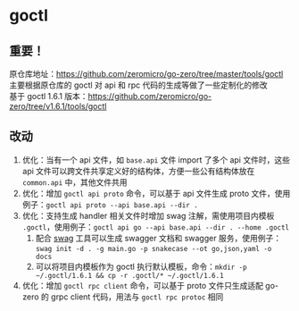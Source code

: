 # goctl

## 重要！

原仓库地址：https://github.com/zeromicro/go-zero/tree/master/tools/goctl  
主要根据原仓库的 goctl 对 api 和 rpc 代码的生成等做了一些定制化的修改  
基于 goctl 1.6.1 版本：https://github.com/zeromicro/go-zero/tree/v1.6.1/tools/goctl  

## 改动

1. 优化：当有一个 api 文件，如 `base.api` 文件 import 了多个 api 文件时，这些 api 文件可以跨文件共享定义好的结构体，方便一些公有结构体放在 `common.api` 中，其他文件共用
2. 优化：增加 `goctl api proto` 命令，可以基于 api 文件生成 proto 文件，使用例子：`goctl api proto --api base.api --dir .`
3. 优化：支持生成 handler 相关文件时增加 swag 注解，需使用项目内模板 `.goctl`，使用例子：`goctl api go --api base.api --dir . --home .goctl`
   1. 配合 [swag](https://github.com/swaggo/swag) 工具可以生成 swagger 文档和 swagger 服务，使用例子：`swag init -d . -g main.go -p snakecase --ot go,json,yaml -o docs`
   2. 可以将项目内模板作为 goctl 执行默认模板，命令：`mkdir -p ~/.goctl/1.6.1 && cp -r .goctl/* ~/.goctl/1.6.1`
4. 优化：增加 `goctl rpc client` 命令，可以基于 proto 文件只生成适配 go-zero 的 grpc client 代码，用法与 `goctl rpc protoc` 相同
